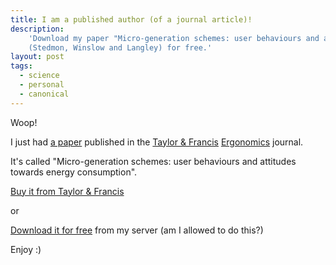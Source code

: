 ```yaml
---
title: I am a published author (of a journal article)!
description:
    'Download my paper "Micro-generation schemes: user behaviours and attitudes towards energy consumption"
    (Stedmon, Winslow and Langley) for free.'
layout: post
tags:
  - science
  - personal
  - canonical
---
```

 
Woop!

I just had [a paper](http://www.tandfonline.com/doi/abs/10.1080/00140139.2012.723140) published in the [Taylor &amp; Francis](http://www.tandfonline.com/) [Ergonomics](http://www.tandfonline.com/loi/terg20) journal.

It's called "Micro-generation schemes: user behaviours and attitudes towards energy consumption".

[Buy it from Taylor &amp; Francis](http://www.tandfonline.com/doi/pdf/10.1080/00140139.2012.723140)

or

[Download it for free](http://resources.robinwinslow.co.uk/documents/StedmonWinslowLangley.pdf) from my server (am I allowed to do this?)

Enjoy :) 
